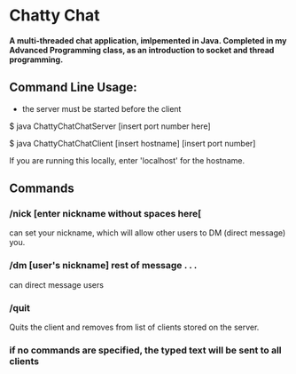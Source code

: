 # Chatty Chat

#### A multi-threaded chat application, imlpemented in Java. Completed in my Advanced Programming class, as an introduction to socket and thread programming. 

## Command Line Usage:
* the server must be started before the client

$ java ChattyChatChatServer [insert port number here]

$ java ChattyChatChatClient [insert hostname] [insert port number]

If you are running this locally, enter 'localhost' for the hostname.

## Commands

### /nick [enter nickname without spaces here[

can set your nickname, which will allow other users to DM (direct message) you.

### /dm [user's nickname] rest of message . . . 

can direct message users

### /quit

Quits the client and removes from list of clients stored on the server.

### if no commands are specified, the typed text will be sent to all clients
